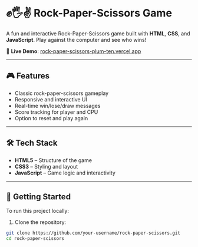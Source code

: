 # ✊🖐✌ Rock-Paper-Scissors Game

A fun and interactive Rock-Paper-Scissors game built with **HTML**, **CSS**, and **JavaScript**. Play against the computer and see who wins!

🔗 **Live Demo**: [rock-paper-scissors-plum-ten.vercel.app](https://rock-paper-scissors-plum-ten.vercel.app)

---

## 🎮 Features

- Classic rock-paper-scissors gameplay
- Responsive and interactive UI
- Real-time win/lose/draw messages
- Score tracking for player and CPU
- Option to reset and play again

---

## 🛠 Tech Stack

- **HTML5** – Structure of the game
- **CSS3** – Styling and layout
- **JavaScript** – Game logic and interactivity

---

## 🚀 Getting Started

To run this project locally:

1. Clone the repository:

```bash
git clone https://github.com/your-username/rock-paper-scissors.git
cd rock-paper-scissors
